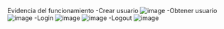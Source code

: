 Evidencia del funcionamiento
-Crear usuario
![image](https://github.com/Emek459/Base-de-datos-2/assets/123661143/964971f8-0124-439e-977e-1b21ac5c121d)
-Obtener usuario
![image](https://github.com/Emek459/Base-de-datos-2/assets/123661143/5426975e-cf14-4f97-a22c-60b4e2ffa4b2)
-Login 
![image](https://github.com/Emek459/Base-de-datos-2/assets/123661143/c09e7f0b-c01b-4992-a35a-30db6edc374a)
![image](https://github.com/Emek459/Base-de-datos-2/assets/123661143/2c8e558a-faef-4a98-871c-dd389644942b)
-Logout
![image](https://github.com/Emek459/Base-de-datos-2/assets/123661143/b98ec10f-1e45-4aba-8d99-5490fbe06d70)

